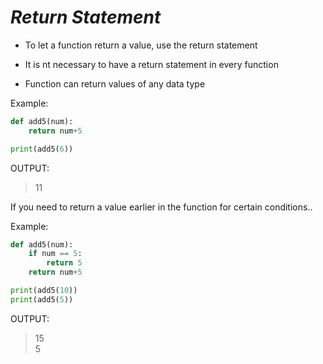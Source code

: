 _Return Statement_
==

- To let a function return a value, use the return statement

- It is nt necessary to have a return statement in every function

- Function can return values of any data type

Example:

```python
def add5(num):
    return num+5

print(add5(6))
```

OUTPUT:

>11

If you need to return a value earlier in the function for certain conditions..

Example:
```python
def add5(num):
    if num == 5:
        return 5
    return num+5

print(add5(10))
print(add5(5))
```

OUTPUT:
>15  
>5
